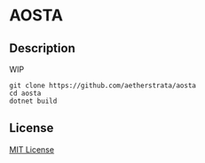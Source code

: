# AOSTA

## Description

WIP

```shell
git clone https://github.com/aetherstrata/aosta
cd aosta
dotnet build
```

## License

[MIT License](https://github.com/aetherstrata/aosta/blob/master/LICENSE.md)

